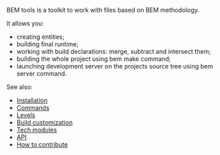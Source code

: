 BEM tools is a toolkit to work with files based on BEM methodology.

It allows you:

* creating entities;
* building final runtime;
* working with build declarations: merge, subtract and intersect them;
* building the whole project using bem make command;
* launching development server on the projects source tree using bem server command.

See also:

* [Installation](installation/)
* [Commands](commands/)
* [Levels](levels/)
* [Build customization](customization/)
* [Tech modules](tech-modules/)
* [API](api/)
* [How to contribute](contribute/)
